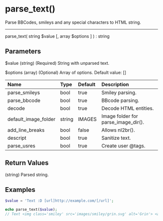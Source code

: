 # parse_text()

Parse BBCodes, smileys and any special characters to HTML string.

---

parse_text( string $value [, array $options ] ) : string

## Parameters

$value (string) (Required) String with unparsed text.

$options (array) (Optional) Array of options. Default value: []

| Name | Type | Default | Description |
| :--- | :--- | :--- | :--- |
| parse_smileys | bool | true | Smiley parsing. |
| parse_bbcode | bool | true | BBcode parsing. |
| decode | bool | true | Decode HTML entities. |
| default_image_folder | string | IMAGES | Image folder for parse_image_dir(). |
| add_line_breaks | bool | false | Allows nl2br(). |
| descript | bool | true | Sanitize text. |
| parse_usres | bool | true | Create user @tags. |

## Return Values

(string) Parsed string.

## Examples

```php
$value = 'Text :D [url]http://example.com/[/url]';

echo parse_text($value);
// Text <img class='smiley' src='images/smiley/grin.svg' alt='Grin'> <a href='http://example.com/'>http://example.com/</a>
```
